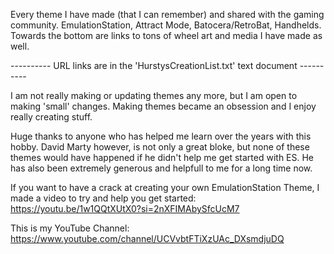 Every theme I have made (that I can remember) and shared with the gaming community.
EmulationStation, Attract Mode, Batocera/RetroBat, Handhelds.
Towards the bottom are links to tons of wheel art and media I have made as well.

---------- URL links are in the 'HurstysCreationList.txt' text document ----------

I am not really making or updating themes any more, but I am open to making 'small' changes.
Making themes became an obsession and I enjoy really creating stuff.

Huge thanks to anyone who has helped me learn over the years with this hobby.
David Marty however, is not only a great bloke, but none of these themes would have happened if he didn't help me get started with ES. He has also been extremely generous and helpfull to me for a long time now.

If you want to have a crack at creating your own EmulationStation Theme, I made a video to try and help you get started:
https://youtu.be/1w1QQtXUtX0?si=2nXFIMAbySfcUcM7

This is my YouTube Channel: https://www.youtube.com/channel/UCVvbtFTiXzUAc_DXsmdjuDQ
